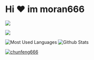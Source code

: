 # Hi ‍❤️‍ im moran666 

<img src="https://readme-typing-svg.herokuapp.com/?lines=Welcome,%20Caller!;Hello%20Github%20World!&font=Roboto" />

<p>
<a href="https://space.bilibili.com/580203163"><img src="https://img.shields.io/static/v1?label=Video&message=Bilibili&color=cyan"/></a>
</p>

![Most Used Languages](https://github-readme-stats.vercel.app/api/top-langs/?username=wangzirui32&theme=dark&layout=compact)
![Github Stats](https://github-readme-stats.vercel.app/api?username=chunfeng666&show_icons=true&theme=dark&count_private=true)


<p align="left">
<a href="https://github.com/ryo-ma/github-profile-trophy">
<img src="https://github-profile-trophy.vercel.app/?username=chunfeng666" alt="chunfeng666" />
</a>
</p>
